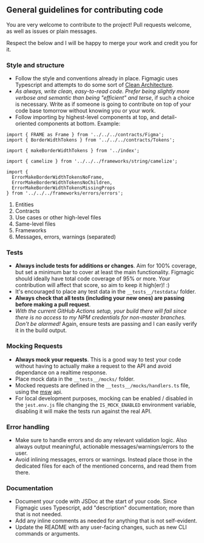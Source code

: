 ## General guidelines for contributing code

You are very welcome to contribute to the project! Pull requests welcome, as well as issues or plain messages.

Respect the below and I will be happy to merge your work and credit you for it.

### Style and structure

- Follow the style and conventions already in place. Figmagic uses Typescript and attempts to do some sort of [Clean Architecture](https://blog.cleancoder.com/uncle-bob/2012/08/13/the-clean-architecture.html).
- _As always, write clean, easy-to-read code. Prefer being slightly more verbose and semantic than being "efficient" and terse_, if such a choice is necessary. Write as if someone is going to contribute on top of your code base tomorrow without knowing you or your work.
- Follow importing by highest-level components at top, and detail-oriented components at bottom. Example:

```
import { FRAME as Frame } from '../../../contracts/Figma';
import { BorderWidthTokens } from '../../../contracts/Tokens';

import { makeBorderWidthTokens } from '../index';

import { camelize } from '../../../frameworks/string/camelize';

import {
  ErrorMakeBorderWidthTokensNoFrame,
  ErrorMakeBorderWidthTokensNoChildren,
  ErrorMakeBorderWidthTokensMissingProps
} from '../../../frameworks/errors/errors';
```

1. Entities
2. Contracts
3. Use cases or other high-level files
4. Same-level files
5. Frameworks
6. Messages, errors, warnings (separated)

### Tests

- **Always include tests for additions or changes**. Aim for 100% coverage, but set a minimum bar to cover at least the main functionality. Figmagic should ideally have total code coverage of 95% or more. Your contribution will affect that score, so aim to keep it high(er)! :)
- It's encouraged to place any test data in the `__tests__/testdata/` folder.
- **Always check that all tests (including your new ones) are passing before making a pull request**.
- _With the current GitHub Actions setup, your build there will fail since there is no access to my NPM credentials for non-master branches. Don't be alarmed!_ Again, ensure tests are passing and I can easily verify it in the build output.

### Mocking Requests

- **Always mock your requests**. This is a good way to test your code without having to actually make a request to the API and avoid dependance on a realtime response.
- Place mock data in the `__tests__/mocks/` folder.
- Mocked requests are defined in the `__tests__/mocks/handlers.ts` file, using the [msw](https://mswjs.io/) api.
- For local development purposes, mocking can be enabled / disabled in the `jest.env.js` file changing the `IS_MOCK_ENABLED` environment variable, disabling it will make the tests run against the real API.

### Error handling

- Make sure to handle errors and do any relevant validation logic. Also always output meaningful, actionable messages/warnings/errors to the user.
- Avoid inlining messages, errors or warnings. Instead place those in the dedicated files for each of the mentioned concerns, and read them from there.

### Documentation

- Document your code with JSDoc at the start of your code. Since Figmagic uses Typescript, add "description" documentation; more than that is not needed.
- Add any inline comments as needed for anything that is not self-evident.
- Update the README with any user-facing changes, such as new CLI commands or arguments.
